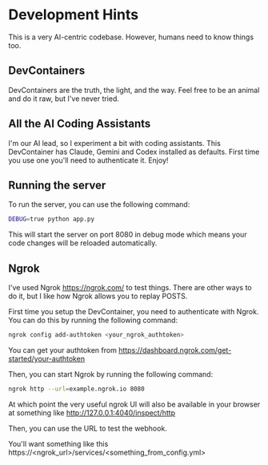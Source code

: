 # Development Hints

This is a very AI-centric codebase. However, humans need to know things too. 

## DevContainers

DevContainers are the truth, the light, and the way. Feel free to be an animal and do it raw, but I've never tried. 

## All the AI Coding Assistants

I'm our AI lead, so I experiment a bit with coding assistants. This DevContainer has Claude, Gemini and Codex installed as defaults. First time you use one you'll need to authenticate it. Enjoy!

## Running the server

To run the server, you can use the following command:
```bash
DEBUG=true python app.py
```

This will start the server on port 8080 in debug mode which means your code changes will be reloaded automatically.


## Ngrok

I've used Ngrok https://ngrok.com/ to test things. There are other ways to do it, but I like how Ngrok allows you to replay POSTS.

First time you setup the DevContainer, you need to authenticate with Ngrok. You can do this by running the following command:
```bash
ngrok config add-authtoken <your_ngrok_authtoken>
```

You can get your authtoken from https://dashboard.ngrok.com/get-started/your-authtoken

Then, you can start Ngrok by running the following command:
```bash
ngrok http --url=example.ngrok.io 8080
```

At which point the very useful ngrok UI will also be available in your browser at something like http://127.0.0.1:4040/inspect/http

Then, you can use the URL to test the webhook. 

You'll want something like this https://<ngrok_url>/services/<something_from_config.yml>




